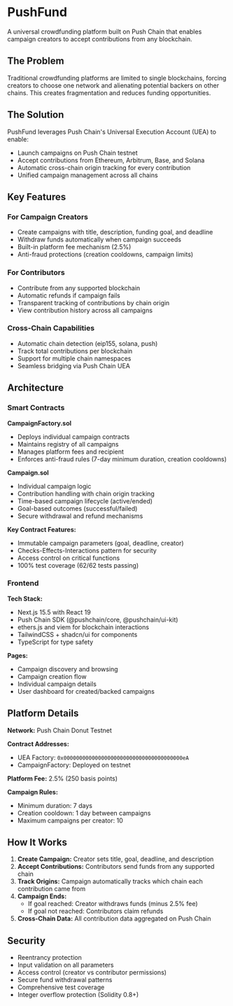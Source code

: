 # PushFund

A universal crowdfunding platform built on Push Chain that enables campaign creators to accept contributions from any blockchain.

## The Problem

Traditional crowdfunding platforms are limited to single blockchains, forcing creators to choose one network and alienating potential backers on other chains. This creates fragmentation and reduces funding opportunities.

## The Solution

PushFund leverages Push Chain's Universal Execution Account (UEA) to enable:
- Launch campaigns on Push Chain testnet
- Accept contributions from Ethereum, Arbitrum, Base, and Solana
- Automatic cross-chain origin tracking for every contribution
- Unified campaign management across all chains

## Key Features

### For Campaign Creators
- Create campaigns with title, description, funding goal, and deadline
- Withdraw funds automatically when campaign succeeds
- Built-in platform fee mechanism (2.5%)
- Anti-fraud protections (creation cooldowns, campaign limits)

### For Contributors
- Contribute from any supported blockchain
- Automatic refunds if campaign fails
- Transparent tracking of contributions by chain origin
- View contribution history across all campaigns

### Cross-Chain Capabilities
- Automatic chain detection (eip155, solana, push)
- Track total contributions per blockchain
- Support for multiple chain namespaces
- Seamless bridging via Push Chain UEA

## Architecture

### Smart Contracts

**CampaignFactory.sol**
- Deploys individual campaign contracts
- Maintains registry of all campaigns
- Manages platform fees and recipient
- Enforces anti-fraud rules (7-day minimum duration, creation cooldowns)

**Campaign.sol**
- Individual campaign logic
- Contribution handling with chain origin tracking
- Time-based campaign lifecycle (active/ended)
- Goal-based outcomes (successful/failed)
- Secure withdrawal and refund mechanisms

**Key Contract Features:**
- Immutable campaign parameters (goal, deadline, creator)
- Checks-Effects-Interactions pattern for security
- Access control on critical functions
- 100% test coverage (62/62 tests passing)

### Frontend

**Tech Stack:**
- Next.js 15.5 with React 19
- Push Chain SDK (@pushchain/core, @pushchain/ui-kit)
- ethers.js and viem for blockchain interactions
- TailwindCSS + shadcn/ui for components
- TypeScript for type safety

**Pages:**
- Campaign discovery and browsing
- Campaign creation flow
- Individual campaign details
- User dashboard for created/backed campaigns

## Platform Details

**Network:** Push Chain Donut Testnet

**Contract Addresses:**
- UEA Factory: `0x00000000000000000000000000000000000000eA`
- CampaignFactory: Deployed on testnet

**Platform Fee:** 2.5% (250 basis points)

**Campaign Rules:**
- Minimum duration: 7 days
- Creation cooldown: 1 day between campaigns
- Maximum campaigns per creator: 10

## How It Works

1. **Create Campaign:** Creator sets title, goal, deadline, and description
2. **Accept Contributions:** Contributors send funds from any supported chain
3. **Track Origins:** Campaign automatically tracks which chain each contribution came from
4. **Campaign Ends:**
   - If goal reached: Creator withdraws funds (minus 2.5% fee)
   - If goal not reached: Contributors claim refunds
5. **Cross-Chain Data:** All contribution data aggregated on Push Chain

## Security

- Reentrancy protection
- Input validation on all parameters
- Access control (creator vs contributor permissions)
- Secure fund withdrawal patterns
- Comprehensive test coverage
- Integer overflow protection (Solidity 0.8+)
